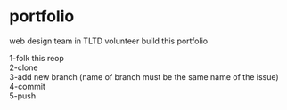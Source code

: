 # portfolio
web design team in TLTD volunteer build this portfolio

1-folk this reop<br>
2-clone<br>
3-add new branch (name of branch must be the same name of the issue)<br>
4-commit<br>
5-push<br>
